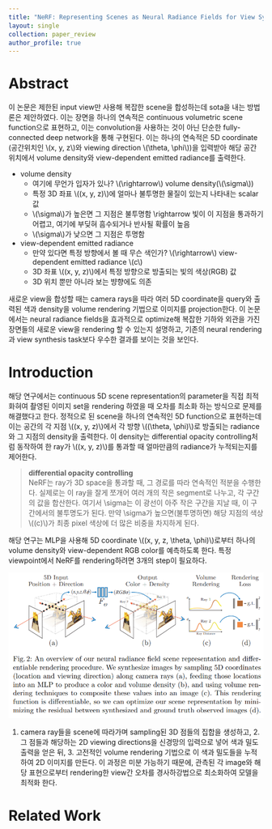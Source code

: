 ```yaml
---
title: "NeRF: Representing Scenes as Neural Radiance Fields for View Synthesis"
layout: single
collection: paper_review
author_profile: true
---
```


# Abstract
이 논문은 제한된 input view만 사용해 복잡한 scene을 합성하는데 sota을 내는 방법론은 제안하였다. 이는 장면을 하나의 연속적은 continuous volumetric scene function으로 표현하고, 이는 convolution을 사용하는 것이 아닌 단순한 fully-connected deep network을 통해 구현된다. 이는 하나의 연속적은 5D coordinate (공간위치인 \\(x, y, z\\)와 viewing direction \\(\theta, \phi\\)\)을 입력받아 해당 공간 위치에서 volume density와 view-dependent emitted radiance를 출력한다.

- volume density
    - 여기에 무언가 입자가 있나? \\(\rightarrow\\) volume density(\\(\sigma\\))
    - 특정 3D 좌표 \\(\(x, y, z\)\\)에 얼마나 불투명한 물질이 있는지 나타내는 scalar 값
    - \\(\sigma\\)가 높은면 그 지점은 불투명함 \rightarrow 빛이 이 지점을 통과하기 어렵고, 여기에 부딪혀 흠수되거나 반사될 확률이 높음
    - \\(\sigma\\)가 낮으면 그 지점은 투명함
- view-dependent emitted radiance
    - 만약 있다면 특정 방향에서 볼 때 무슨 색인가? \\(\rightarrow\\) view-dependent emitted radiance \\(c\\)
    - 3D 좌표 \\(\(x, y, z\)\\)에서 특정 방향으로 방출되는 빛의 색상(RGB) 값
    - 3D 위치 뿐만 아니라 보는 뱡향에도 의존

새로운 view을 합성할 때는 camera rays을 따라 여러 5D coordinate을 query와 출력된 색과 density을 volume rendering 기법으로 이미지를 projection한다. 이 논문에서는 neural radiance fields을 효과적으로 optimize해 복잡한 기하와 외관을 가진 장면들의 새로운 view을 rendering 할 수 있는지 설명하고, 기존의 neural rendering과 view synthesis task보다 우수한 결과를 보이는 것을 보인다.

# Introduction
해당 연구에서는 continuous 5D scene representation의 parameter을 직접 최적화혀여 촬영된 이미지 set을 rendering 하였을 때 오차를 최소화 하는 방식으로 문제를 해결했다고 한다. 정적으로 된 scene을 하나의 연속적인 5D function으로 표현하는데 이는 공간의 각 지점 \\(\(x, y, z\)\\)에서 각 방향 \\(\(\theta, \phi\)\\)로 방출되는 radiance와 그 지점의 density을 출력한다. 이 density는 differential opacity controlling처럼 동작하여 한 ray가 \\(\(x, y, z\)\\)를 통과할 때 얼마만큼의 radiance가 누적되는지를 제어한다.

> **differential opacity controlling** <br/>
NeRF는 ray가 3D space을 통과할 때, 그 경로를 따라 연속적인 적분을 수행한다. 실제로는 이 ray을 잘게 쪼개어 여러 개의 작은 segment로 나누고, 각 구간의 값을 합산한다. 여기서 \sigma는 이 광선이 아주 작은 구간을 지날 때, 이 구간에서의 불투명도가 된다. 만약 \sigma가 높으면(불투명하면) 해당 지점의 색상\\(\(c\)\\)가 최종 pixel 색상에 더 많은 비중을 차지하게 된다.

해당 연구는 MLP을 사용해 5D coordinate \\(\(x, y, z, \theta, \phi\)\\)로부터 하나의 volume density와 view-dependent RGB color를 예측하도록 한다.
특정 viewpoint에서 NeRF를 rendering하려면 3개의 step이 필요하다.

<img src="/images/paper_review/NeRF-Representing-Scenes-as-Neural-Radiance-Fields-for-View-Synthesis/fig2.png" class="post_img"/>

1. camera ray들을 scene에 따라가며 sampling된 3D 점들의 집합을 생성하고, 2. 그 점들과 해당하는 2D viewing directions을 신경망의 입력으로 넣어 색과 밀도 출력을 얻은 뒤, 3. 고전적인 volume rendering 기법으로 이 색과 밀도들을 누적하여 2D 이미지를 만든다. 이 과정은 미분 가능하기 때문에, 관측된 각 image와 해당 표현으로부터 rendering한 view간 오차를 경사하강법으로 최소화하여 모델을 최적화 한다.

# Related Work
